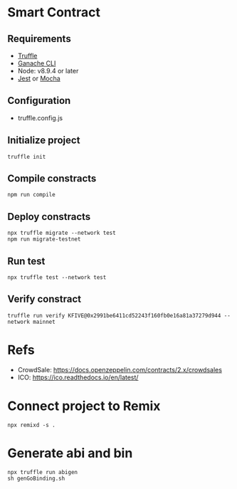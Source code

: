 # Smart Contract

## Requirements

- [Truffle](https://www.trufflesuite.com/docs/truffle/overview)
- [Ganache CLI](https://github.com/trufflesuite/ganache-cli)
- Node: v8.9.4 or later
- [Jest](https://jestjs.io/) or [Mocha](https://mochajs.org/)

## Configuration

- truffle.config.js

## Initialize project

```
truffle init
```

## Compile constracts

```
npm run compile
```

## Deploy constracts

```
npx truffle migrate --network test
npm run migrate-testnet
```

## Run test

```
npx truffle test --network test
```

## Verify constract

```
truffle run verify KFIVE@0x2991be6411cd52243f160fb0e16a81a37279d944 --network mainnet
```

# Refs

- CrowdSale: https://docs.openzeppelin.com/contracts/2.x/crowdsales
- ICO: https://ico.readthedocs.io/en/latest/

# Connect project to Remix

```
npx remixd -s .
```

# Generate abi and bin

```
npx truffle run abigen
sh genGoBinding.sh
```

